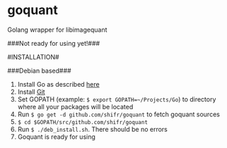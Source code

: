 # goquant
Golang wrapper for libimagequant

###Not ready for using yet!###

#INSTALLATION#

###Debian based###
1. Install Go as described [here][go-install]
2. Install [Git][git]
3. Set GOPATH (example: `$ export GOPATH=~/Projects/Go`) to directory where all your packages will be located
4. Run `$ go get -d github.com/shifr/goquant` to fetch goquant sources
5. `$ cd $GOPATH/src/github.com/shifr/goquant`
6. Run `$ ./deb_install.sh`. There should be no errors
7. Goquant is ready for using

[go-install]: https://golang.org/doc/install
[git]: https://git-scm.com/book/en/v2/Getting-Started-Installing-Git
